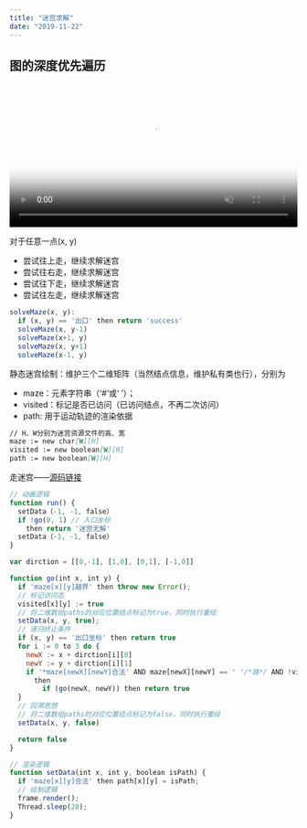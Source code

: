```yaml
---
title: "迷宫求解"
date: "2019-11-22"
---
```


## 图的深度优先遍历

<video poster="http://static.vfa25.cn/maze-resolve-img.0c2b3399.png" width="100%" src="http://static.vfa25.cn/maze-resolve-video.mov" controls="controls" muted></video>

对于任意一点(x, y)

- 尝试往上走，继续求解迷宫
- 尝试往右走，继续求解迷宫
- 尝试往下走，继续求解迷宫
- 尝试往左走，继续求解迷宫

```js
solveMaze(x, y):
  if (x, y) == '出口' then return 'success'
  solveMaze(x, y-1)
  solveMaze(x+1, y)
  solveMaze(x, y+1)
  solveMaze(x-1, y)
```

静态迷宫绘制：维护三个二维矩阵（当然结点信息，维护私有类也行），分别为

- maze：元素字符串（‘#’或‘ ’）；
- visited：标记是否已访问（已访问结点，不再二次访问）
- path: 用于运动轨迹的渲染依据

```md
// H、W分别为迷宫资源文件的高、宽
maze := new char[W][H]
visited := new boolean[W][H]
path := new boolean[W][H]
```

走迷宫——[源码链接](https://github.com/vfa25/dataStructure-algorithm/tree/master/AlgorithmVisualization/src/mazesolver)

``` js
// 动画逻辑
function run() {
  setData（-1, -1, false）
  if !go(0, 1) // 入口坐标
    then return '迷宫无解'
  setData（-1, -1, false）
}

var dirction = [[0,-1], [1,0], [0,1], [-1,0]]

function go(int x, int y) {
  if 'maze[x][y]越界' then throw new Error();
  // 标记访问态
  visited[x][y] := true
  // 将二维数组paths的对应位置结点标记为true，同时执行重绘
  setData(x, y, true);
  // 递归终止条件
  if (x, y) == '出口坐标' then return true
  for i := 0 to 3 do {
    newX := x + dirction[i][0]
    newY := y + dirction[i][1]
    if '*maze[newX][newY]合法' AND maze[newX][newY] == ' '/*路*/ AND !visited[newX][newY]
      then
        if (go(newX, newY)) then return true
  }
  // 回溯思想
  // 将二维数组paths的对应位置结点标记为false，同时执行重绘
  setData(x, y, false)

  return false
}

// 渲染逻辑
function setData(int x, int y, boolean isPath) {
  if 'maze[x][y]合法' then path[x][y] = isPath;
  // 绘制逻辑
  frame.render();
  Thread.sleep(20);
}
```
